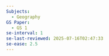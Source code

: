 ```yaml
---
Subjects:
  - Geography
GS Paper:
  - GS 1
se-interval: 1
se-last-reviewed: 2025-07-16T02:47:33
se-ease: 2.5
---
```

